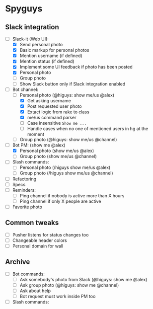 # Spyguys

## Slack integration
- [ ] Slack-it (Web UI):
    - [x] Send personal photo
    - [x] Basic markup for personal photos
    - [x] Mention username (if defined)
    - [x] Mention status (if defined)
    - [x] Implement some UI feedback if photo has been posted
    - [x] Personal photo
    - [ ] Group photo
    - [ ] Show Slack button only if Slack integration enabled
- [ ] Bot channel:
    - [ ] Personal photo (@higuys: show me/us @alex)
        - [x] Get asking username
        - [x] Post requested user photo
        - [x] Extact logic from rake to class
        - [x] me/us command parser
        - [ ] Case insensitive `Show me ...`
        - [ ] Handle cases when no one of mentioned users in hg at the moment
    - [ ] Group photo (@higuys: show me/us @channel)
- [ ] Bot PM: (show me @alex)
    - [x] Personal photo (show me/us @alex)
    - [ ] Group photo (show me/us @channel)
- [ ] Slash commands:
    - [ ] Personal photo (/higuys show me/us @alex)
    - [ ] Group photo (/higuys show me/us @channel)
- [ ] Refactoring
- [ ] Specs
- [ ] Reminders:
    - [ ] Ping channel if nobody is active more than X hours
    - [ ] Ping channel if only X people are active
- [ ] Favorite photo

## Common tweaks
- [ ] Pusher listens for status changes too
- [ ] Changeable header colors
- [ ] Personal domain for wall

## Archive

- [ ] Bot commands:
    - [ ] Ask somebody's photo from Slack (@higuys: show me @alex)
    - [ ] Ask group photo (@higuys: show me @channel)
    - [ ] Ask about help
    - [ ] Bot request must work inside PM too
- [ ] Slash commands:
